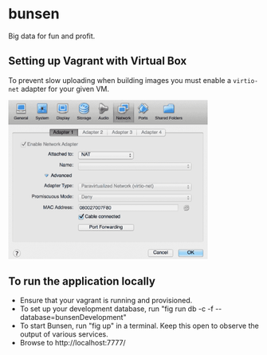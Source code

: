 bunsen
======

Big data for fun and profit.

## Setting up Vagrant with Virtual Box
To prevent slow uploading when building images you must enable a `virtio-net` adapter for your given VM.

<img src="docs/virtual-box-network.png" width="400px">

## To run the application locally
  * Ensure that your vagrant is running and provisioned.
  * To set up your development database, run "fig run db -c -f --database=bunsenDevelopment"
  * To start Bunsen, run "fig up" in a terminal.  Keep this open to observe the output of various services.
  * Browse to http://localhost:7777/
